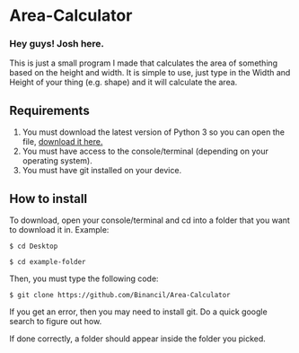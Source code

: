 # Area-Calculator

### Hey guys! Josh here.

This is just a small program I made that calculates the area of something based on the height and width.
It is simple to use, just type in the Width and Height of your thing (e.g. shape) and it will
calculate the area.

## Requirements

1. You must download the latest version of Python 3 so you can open the file, [download it here.](https://www.google.com)
2. You must have access to the console/terminal (depending on your operating system).
3. You must have git installed on your device.

## How to install

To download, open your console/terminal and cd into a folder that you want to download it in. Example:

```
$ cd Desktop
```
```
$ cd example-folder
```
Then, you must type the following code:
```
$ git clone https://github.com/Binancil/Area-Calculator
```
If you get an error, then you may need to install git. Do a quick google search to figure out how.

If done correctly, a folder should appear inside the folder you picked.
